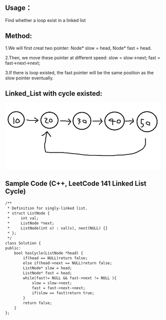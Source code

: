 ## Usage：
Find whether a loop exist in a linked list

## Method:
  1.We will first creat two pointer: Node* slow = head,  Node* fast = head.
  
  2.Then, we move these pointer at different speed: slow = slow->next; fast = fast->next->next;
  
  3.If there is loop existed, the fast pointer will be the same position as the slow pointer eventually.

## Linked_List with cycle existed:
<img src="https://github.com/Kuroko201/DSA-note/blob/main/Linked_List/pic/linked_list_cycle.png?raw=true" width="600px">

## Sample Code (C++, LeetCode 141 Linked List Cycle)
```
/**
 * Definition for singly-linked list.
 * struct ListNode {
 *     int val;
 *     ListNode *next;
 *     ListNode(int x) : val(x), next(NULL) {}
 * };
 */
class Solution {
public:
    bool hasCycle(ListNode *head) {
        if(head == NULL)return false; 
        else if(head->next == NULL)return false;
        ListNode* slow = head;
        ListNode* fast = head;
        while(fast!= NULL && fast->next != NULL ){ 
            slow = slow->next;
            fast = fast->next->next;
            if(slow == fast)return true;
        }
        return false;
    }
};
```
